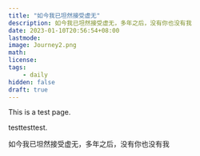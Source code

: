 ```yaml
---
title: "如今我已坦然接受虚无"
description: 如今我已坦然接受虚无，多年之后，没有你也没有我
date: 2023-01-10T20:56:54+08:00
lastmode:
image: Journey2.png
math: 
license: 
tags: 
    - daily
hidden: false
draft: true
---
```

This is a test page.

testtesttest.

如今我已坦然接受虚无，多年之后，没有你也没有我
